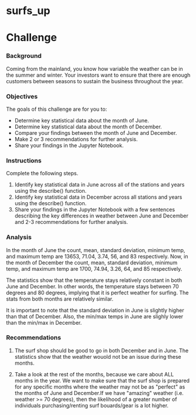 # surfs_up

# Challenge

### Background
Coming from the mainland, you know how variable the weather can be in the summer and winter. Your investors want to ensure that there are enough customers between seasons to sustain the business throughout the year.

### Objectives
The goals of this challenge are for you to:

- Determine key statistical data about the month of June.
- Determine key statistical data about the month of December.
- Compare your findings between the month of June and December.
- Make 2 or 3 recommendations for further analysis.
- Share your findings in the Jupyter Notebook.

### Instructions
Complete the following steps.

1. Identify key statistical data in June across all of the stations and years using the describe() function.
2. Identify key statistical data in December across all stations and years using the describe() function.
3. Share your findings in the Jupyter Notebook with a few sentences describing the key differences in weather between June and December and 2-3 recommendations for further analysis.

### Analysis

In the month of June the count, mean, standard deviation, minimum temp, and maximum temp are 13653, 71.04, 3.74, 56, and 83 respectively. Now, in the month of December the count, mean, standard deviation, minimum temp, and maximum temp are 1700, 74.94, 3.26, 64, and 85 respectively. 

The statistics show that the temperature stays relatively constant in both June and December. In other words, the temperature stays between 70 degrees and 80 degrees, implying that it is perfect weather for surfing. The stats from both months are relatively similar.

It is important to note that the standard deviation in June is slightly higher than that of December. Also, the min/max temps in June are slighly lower than the min/max in December.

### Recommendations

1) The surf shop should be good to go in both December and in June. The statistics show that the weather wouold not be an issue during these months.

2) Take a look at the rest of the months, because we care about ALL months in the year. We want to make sure that the surf shop is prepared for any specific months where the weather may not be as "perfect" as the months of June and December.If we have "amazing" weather (i.e. weather >= 70 degrees), then the likelihood of a greater number of individuals purchasing/renting surf bouards/gear is a lot higher. 

